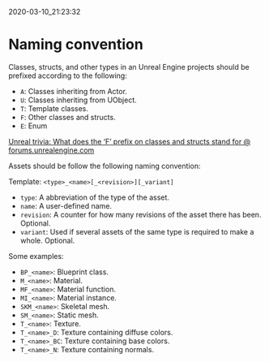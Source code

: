 2020-03-10_21:23:32

# Naming convention
Classes, structs, and other types in an Unreal Engine projects should be prefixed according to the following:

- `A`: Classes inheriting from Actor.
- `U`: Classes inheriting from UObject.
- `T`: Template classes.
- `F`: Other classes and structs.
- `E`: Enum

 [Unreal trivia: What does the ‘F’ prefix on classes and structs stand for @ forums.unrealengine.com](https://forums.unrealengine.com/t/unreal-trivia-what-does-the-f-prefix-on-classes-and-structs-stand-for/21894)

Assets should be follow the following naming convention:

Template: `<type>_<name>[_<revision>][_variant]`
- `type`: A abbreviation of the type of the asset.
- `name`: A user-defined name.
- `revision`: A counter for how many revisions of the asset there has been. Optional.
- `variant`: Used if several assets of the same type is required to make a whole. Optional.

Some examples:
- `BP_<name>`: Blueprint class.
- `M_<name>`: Material.
- `MF_<name>`: Material function.
- `MI_<name>`: Material instance.
- `SKM_<name>`: Skeletal mesh.
- `SM_<name>`: Static mesh.
- `T_<name>`: Texture.
- `T_<name>_D`: Texture containing diffuse colors.
- `T_<name>_BC`: Texture containing base colors.
- `T_<name>_N`: Texture containing normals.
